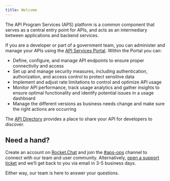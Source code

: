 ```yaml
---
title: Welcome
---
```


The API Program Services (APS) platform is a common component that serves as a
central entry point for APIs, and acts as an intermediary between applications
and backend services.

If you are a developer or part of a government team, you can administer and
manage your APIs using the [API Services Portal](https://api.gov.bc.ca/). Within
the Portal you can:

- Define, configure, and manage API endpoints to ensure proper connectivity and access
- Set up and manage security measures, including authentication, authorization,
  and access control to protect sensitive data
- Implement and adjust rate limitations to control and optimize API usage
- Monitor API performance, track usage analytics and gather insights to ensure
  optimal functionality and identify potential issues in a usage dashboard
- Manage the different versions as business needs change and make sure the right
  actions are occurring

The [API Directory](https://api.gov.bc.ca/devportal/api-directory) provides a
place to share your API for developers to discover.

## Need a hand?

Create an account on
[Rocket.Chat](https://docs.developer.gov.bc.ca/join-bc-rocket-chat/) and join
the [#aps-ops](https://chat.developer.gov.bc.ca/channel/aps-ops) channel to
connect with our team and user community. Alternatively, [open a support
ticket](https://dpdd.atlassian.net/servicedesk/customer/portal/1/group/2) and
we’ll get back to you via email in 3-5 business days.  

Either way, our team is here to answer your questions.

